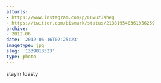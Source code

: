 ```yaml
---
alturls:
- https://www.instagram.com/p/L6vuzJsheg
- https://twitter.com/bismark/status/213819540361056259
archive:
- 2012-06
date: '2012-06-16T02:25:23'
imagetype: jpg
slug: '1339813523'
type: photo
---
```


stayin toasty

